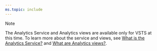 ```yaml
---
ms.topic: include
---
```


> [!NOTE]   
> The Analytics Service and Analytics views are available only for VSTS at this time. To learn more about the service and views, see [What is the Analytics Service?](/vsts/report/analytics/what-is-analytics) and [What are Analytics views?](/vsts/report/analytics/what-are-analytics-views).
